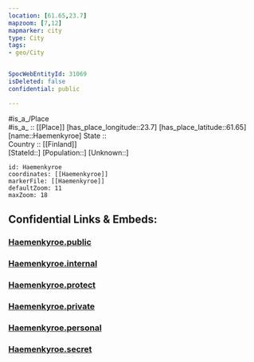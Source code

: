 ```yaml
---
location: [61.65,23.7] 
mapzoom: [7,12] 
mapmarker: city 
type: City
tags:
- geo/City


SpocWebEntityId: 31069
isDeleted: false
confidential: public

---
```

#is_a_/Place  
#is_a_ :: [[Place]] 
[has_place_longitude::23.7] 
[has_place_latitude::61.65] 
[name::Haemenkyroe] 
State ::  
Country :: [[Finland]]  
[StateId::] 
[Population::] 
[Unknown::] 


```leaflet
id: Haemenkyroe
coordinates: [[Haemenkyroe]] 
markerFile: [[Haemenkyroe]] 
defaultZoom: 11 
maxZoom: 18
```


## Confidential Links & Embeds: 

### [Haemenkyroe.public](/_public/\Earth\Continent\Europe\Europe~North\Finland\Provinces~Finland\Western_Finland\counties~Western_Finland\Pirkanmaa\CityHaemenkyroe.public.md) 

### [Haemenkyroe.internal](/_internal/\Earth\Continent\Europe\Europe~North\Finland\Provinces~Finland\Western_Finland\counties~Western_Finland\Pirkanmaa\CityHaemenkyroe.internal.md) 

### [Haemenkyroe.protect](/_protect/\Earth\Continent\Europe\Europe~North\Finland\Provinces~Finland\Western_Finland\counties~Western_Finland\Pirkanmaa\CityHaemenkyroe.protect.md) 

### [Haemenkyroe.private](/_private/\Earth\Continent\Europe\Europe~North\Finland\Provinces~Finland\Western_Finland\counties~Western_Finland\Pirkanmaa\CityHaemenkyroe.private.md) 

### [Haemenkyroe.personal](/_personal/\Earth\Continent\Europe\Europe~North\Finland\Provinces~Finland\Western_Finland\counties~Western_Finland\Pirkanmaa\CityHaemenkyroe.personal.md) 

### [Haemenkyroe.secret](/_secret/\Earth\Continent\Europe\Europe~North\Finland\Provinces~Finland\Western_Finland\counties~Western_Finland\Pirkanmaa\CityHaemenkyroe.secret.md)

